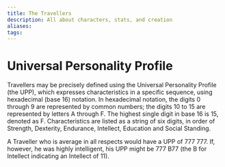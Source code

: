 ```yaml
---
title: The Travellers
description: All about characters, stats, and creation
aliases: 
tags:
---
```




# Universal Personality Profile
Travellers may be precisely defined using the Universal Personality Profile (the UPP), which expresses characteristics in a specific sequence, using hexadecimal (base 16) notation. In hexadecimal notation, the digits 0 through 9 are represented by common numbers; the digits 10 to 15 are represented by letters A through F. The highest single digit in base 16 is 15, denoted as F. Characteristics are listed as a string of six digits, in order of Strength, Dexterity, Endurance, Intellect, Education and Social Standing.

A Traveller who is average in all respects would have a UPP of 777 777. If, however, he was highly intelligent, his UPP might be 777 B77 (the B for Intellect indicating an Intellect of 11).
  
